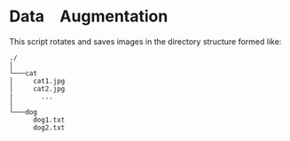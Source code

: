 # Data　Augmentation

This script rotates and saves images in the directory structure formed like:
```
./  
│
└───cat
│     cat1.jpg
│     cat2.jpg
|       ...
│   
└───dog
      dog1.txt
      dog2.txt
```
